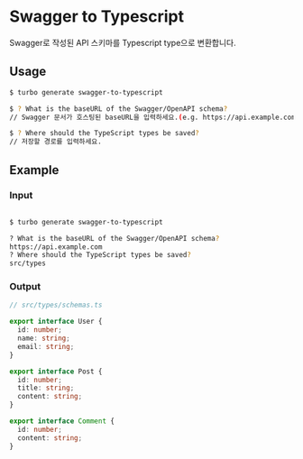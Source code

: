 # Swagger to Typescript

Swagger로 작성된 API 스키마를 Typescript type으로 변환합니다.

## Usage

```sh
$ turbo generate swagger-to-typescript

$ ? What is the baseURL of the Swagger/OpenAPI schema?
// Swagger 문서가 호스팅된 baseURL을 입력하세요.(e.g. https://api.example.com)

$ ? Where should the TypeScript types be saved?
// 저장할 경로를 입력하세요.
```

## Example

### Input

```sh

$ turbo generate swagger-to-typescript

? What is the baseURL of the Swagger/OpenAPI schema?
https://api.example.com
? Where should the TypeScript types be saved?
src/types
```

### Output

```typescript
// src/types/schemas.ts

export interface User {
  id: number;
  name: string;
  email: string;
}

export interface Post {
  id: number;
  title: string;
  content: string;
}

export interface Comment {
  id: number;
  content: string;
}
```
